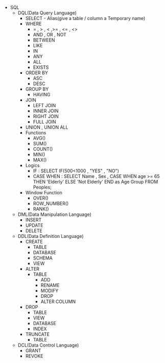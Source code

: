 - SQL
  - DQL(Data Query Language)
    - SELECT - Alias(give a table / column a Temporary name)
    - WHERE
      - = , > , < ,>= , <= , <>
      - AND , OR , NOT
      - BETWEEN
      - LIKE
      - IN
      - ANY
      - ALL
      - EXISTS
    - ORDER BY
      - ASC
      - DESC
    - GROUP BY
      - HAVING
    - JOIN
      - LEFT JOIN
      - INNER JOIN
      - RIGHT JOIN
      - FULL JOIN
    - UNION , UNION ALL
    - Functions
      - AVG()
      - SUM()
      - COUNT()
      - MIN()
      - MAX()
    - Logics
      - IF : SELECT IF(500<1000 , "YES" , "NO")
      - CASE WHEN :
        SELECT Name , Sex ,
          CASE
            WHEN age >= 65 THEN 'Elderly'
            ELSE 'Not Elderly'
          END as Age Group
        FROM Peoples;
    - Window Function
      - OVER()
      - ROW_NUMBER()
      - RANK()
  - DML(Data Manipulation Language)
    - INSERT
    - UPDATE
    - DELETE
  - DDL(Data Definition Language)
    - CREATE
      - TABLE
      - DATABASE
      - SCHEMA
      - VIEW
    - ALTER
      - TABLE
        - ADD 
        - RENAME
        - MODIFY
        - DROP
        - ALTER COLUMN
    - DROP
      - TABLE
      - VIEW
      - DATABASE
      - INDEX
    - TRUNCATE
      - TABLE
  - DCL(Data Control Language)
    - GRANT
    - REVOKE 